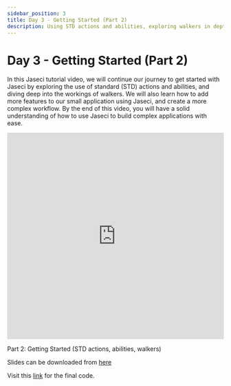 ```yaml
---
sidebar_position: 3
title: Day 3 - Getting Started (Part 2)
description: Using STD actions and abilities, exploring walkers in depth, and adding more features to the previously created small application with Jaseci.
---
```


# Day 3 - **Getting Started (Part 2)**


In this Jaseci tutorial video, we will continue our journey to get started with Jaseci by exploring the use of standard (STD) actions and abilities, and diving deep into the workings of walkers. We will also learn how to add more features to our small application using Jaseci, and create a more complex workflow. By the end of this video, you will have a solid understanding of how to use Jaseci to build complex applications with ease.


<div>
    <iframe src="https://drive.google.com/file/d/1FbcpTgnmyvqyMGz8aE6nUJMCHv0LYSf5/preview" width="100%" height="480" frameborder="0"></iframe>
    <p>Part 2:  Getting Started (STD actions, abilities, walkers)</p>
</div>

Slides can be downloaded from [here](https://github.com/Jaseci-Labs/jaseci/blob/main/examples/coursework-series-uom/2_jaseci_quickstart/2.2/slides.pdf)

Visit this [link](https://github.com/Jaseci-Labs/jaseci/tree/main/examples/coursework-series-uom/2_jaseci_quickstart/2.2/end) for the final code.


